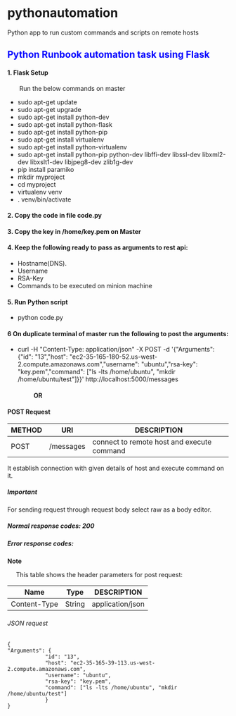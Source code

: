 # pythonautomation
Python app to run custom commands and scripts on remote hosts

## <font color='blue'>Python Runbook automation task using Flask</font>

#### 1. Flask Setup

  &nbsp;&nbsp;&nbsp;&nbsp;&nbsp;&nbsp;&nbsp;Run the below commands on master 

- sudo apt-get update
- sudo apt-get upgrade
- sudo apt-get install python-dev
- sudo apt-get install python-flask
- sudo apt-get install python-pip
- sudo apt-get install virtualenv
- sudo apt-get install python-virtualenv
- sudo apt-get install python-pip python-dev libffi-dev libssl-dev libxml2-dev libxslt1-dev libjpeg8-dev zlib1g-dev
- pip install paramiko
- mkdir myproject
- cd myproject
- virtualenv venv
- . venv/bin/activate

#### 2. Copy the code in file code.py
#### 3. Copy the key in /home/key.pem on Master

#### 4. Keep the following ready to pass as arguments to rest api:
- Hostname(DNS).
- Username
- RSA-Key
- Commands to be executed on minion machine
    
#### 5. Run Python script 
- python code.py

#### 6 On duplicate terminal of master run the following to post the arguments:
- curl -H "Content-Type: application/json" -X POST -d '{"Arguments": {"id": "13","host": "ec2-35-165-180-52.us-west-2.compute.amazonaws.com","username": "ubuntu","rsa-key": "key.pem","command": ["ls -lts /home/ubuntu", "mkdir /home/ubuntu/test"]}}' http://localhost:5000/messages 

#### &nbsp;&nbsp;&nbsp;&nbsp;&nbsp;&nbsp;&nbsp;&nbsp;&nbsp;&nbsp;&nbsp;&nbsp;&nbsp;&nbsp;&nbsp;&nbsp;&nbsp;&nbsp;OR

#### POST Request

METHOD  |  URI                        |DESCRIPTION
--------|---------------------------- |-------------
POST    | /messages                   |connect to remote host and execute command

<p>
It establish connection with given details of host and execute command on it.
</p>

##### <b>Important</b>

<p>
For sending request through request body select raw as a body editor.
</p>

##### <b>Normal response codes</b>: 200

##### <b>Error response codes</b>: 



**Note**
<p>&nbsp;&nbsp;&nbsp;&nbsp;&nbsp;This table shows the header parameters for post request:</p>

Name                 |  Type                       |DESCRIPTION
---------------------|---------------------------- |-------------
Content-Type         | String                      |application/json



###### JSON request

```
{
"Arguments": {
            "id": "13",
            "host": "ec2-35-165-39-113.us-west-2.compute.amazonaws.com",
            "username": "ubuntu",
            "rsa-key": "key.pem",
            "command": ["ls -lts /home/ubuntu", "mkdir /home/ubuntu/test"]
            }
}

```
